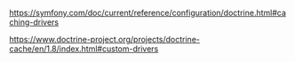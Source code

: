 

https://symfony.com/doc/current/reference/configuration/doctrine.html#caching-drivers

https://www.doctrine-project.org/projects/doctrine-cache/en/1.8/index.html#custom-drivers
